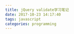 ```yaml
---
title: jQuery validate学习笔记
date: 2017-10-23 14:17:40
tags: javascript
categories: programming
---
```

